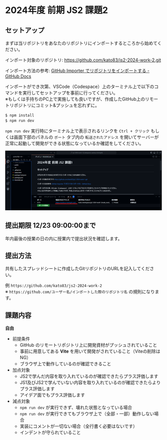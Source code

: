 # 2024年度 前期 JS2 課題2

## セットアップ

まずは当リポジトリをあなたのリポジトリにインポートするところから始めてください。

インポート対象のリポジトリ: https://github.com/kato83/js2-2024-work-2.git

インポート方法の参考: [GitHub Importer でリポジトリをインポートする - GitHub Docs](https://docs.github.com/ja/migrations/importing-source-code/using-github-importer/importing-a-repository-with-github-importer)

インポートができ次第、VSCode（Codespace）上のターミナル上で以下のコマンドを実行してセットアップを事前に行ってください。  
※もしくは手持ちのPC上で実施しても良いですが、作成したGitHub上のリモートリポジトリにコミット&プッシュを忘れずに。

```sh
$ npm install
$ npm run dev
```

`npm run dev` 実行時にターミナル上で表示されるリンクを `Ctrl + クリック` もしくは画面下部のパネルの `ポート` タブ内の `転送されたアドレス` を開いてサーバーが正常に起動して開発ができる状態になっているか確認をしてください。

![](./image-202412012016.png)

## 提出期限 12/23 09:00:00まで

年内最後の授業の日の内に授業内で提出状況を確認します。  

## 提出方法

共有したスプレッドシートに作成したGitリポジトリのURLを記入してください。

例 `https://github.com/kato83/js2-2024-work-2`  
※ `https://github.com/ユーザー名/インポートした際のリポジトリ名` の規則になります。

## 課題内容

**自由**

- 前提条件
  - GitHub のリモートリポジトリ上に開発資材がプッシュされていること
  - 事前に用意してある **Vite** を用いて開発がされていること（Viteの削除はNG）
  - ブラウザ上で動作しているのが確認できること
- 加点対象
  - JS2で学んだ内容を取り入れているのが確認できたらプラス評価します
  - JS1及びJS2で学んでいない内容を取り入れているのが確認できたらよりプラス評価します
  - アイデア面でもプラス評価します
- 減点対象
  - `npm run dev` が実行できず、壊れた状態となっている場合
  - `npm run dev` が実行できてもブラウザ上で（全部・一部）動作しない場合
  - 実装にコメントが一切ない場合（全行書く必要はないです）
  - インデントが守られていること

